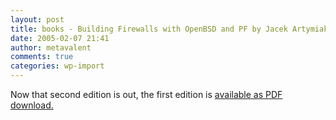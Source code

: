 ```yaml
---
layout: post
title: books - Building Firewalls with OpenBSD and PF by Jacek Artymiak, First Edition
date: 2005-02-07 21:41
author: metavalent
comments: true
categories: wp-import
---
```

Now that second edition is out, the first edition is <a href="http://www.devguide.net/books/openbsdfw-01-ed/index.htm">available as PDF download.</a>
